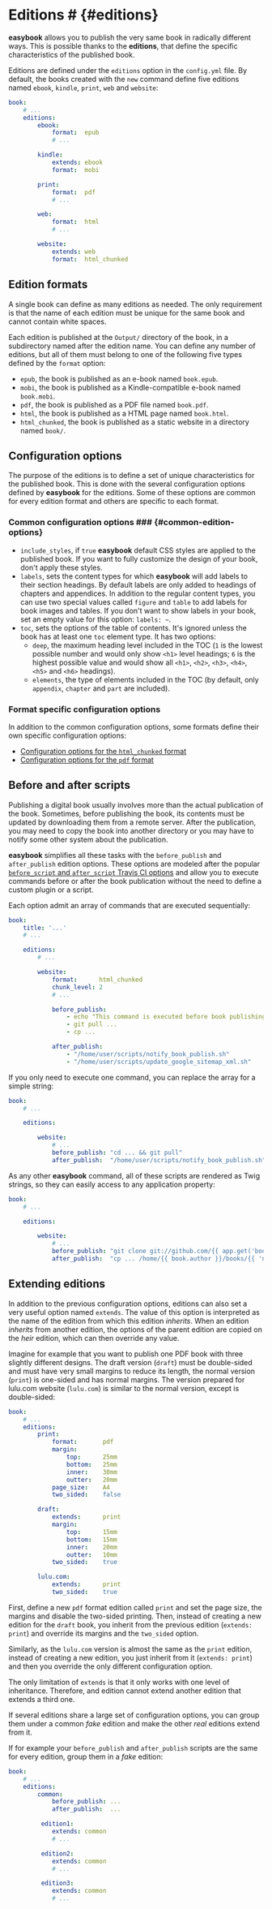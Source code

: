 # Editions # {#editions}

**easybook** allows you to publish the very same book in radically different 
ways. This is possible thanks to the **editions**, that define the specific 
characteristics of the published book.

Editions are defined under the `editions` option in the `config.yml` file. By
default, the books created with the `new` command define five editions named
`ebook`, `kindle`, `print`, `web` and `website`:

```yaml
book:
    # ...
    editions:
        ebook:
            format:  epub
            # ...

        kindle:
            extends: ebook
            format:  mobi

        print:
            format:  pdf
            # ...

        web:
            format:  html
            # ...

        website:
            extends: web
            format:  html_chunked
```

## Edition formats ##

A single book can define as many editions as needed. The only requirement is
that the name of each edition must be unique for the same book and cannot contain white spaces.

Each edition is published at the `Output/` directory of the book, in a
subdirectory named after the edition name. You can define any number of 
editions, but all of them must belong to one of the following five types 
defined by the `format` option:

  * `epub`, the book is published as an e-book named `book.epub`.
  * `mobi`, the book is published as a Kindle-compatible e-book named
    `book.mobi`.
  * `pdf`, the book is published as a PDF file named `book.pdf`.
  * `html`, the book is published as a HTML page named `book.html`.
  * `html_chunked`, the book is published as a static website in a directory
    named `book/`.

## Configuration options ##

The purpose of the editions is to define a set of unique characteristics for 
the published book. This is done with the several configuration options defined
by **easybook** for the editions. Some of these options are common for every
edition format and others are specific to each format.

### Common configuration options ### {#common-edition-options}

  * `include_styles`, if `true` **easybook** default CSS styles are applied to
    the published book. If you want to fully customize the design of your 
    book, don't apply these styles.
  * `labels`, sets the content types for which **easybook** will add labels
    to their section headings. By default labels are only added to headings of
    chapters and appendices. In addition to the regular content types, you can
    use two special values called `figure` and `table` to add labels for book
    images and tables. If you don't want to show labels in your book, set an
    empty value for this option: `labels: ~`.
  * `toc`, sets the options of the table of contents. It's ignored unless the
    book has at least one `toc` element type. It has two options:
    * `deep`, the maximum heading level included in the TOC (`1` is the lowest
      possible number and would only show `<h1>` level headings; `6` is the
      highest possible value and would show all `<h1>`, `<h2>`, `<h3>`, `<h4>`,
      `<h5>` and `<h6>` headings).
    * `elements`, the type of elements included in the TOC (by default, only
      `appendix`, `chapter` and `part` are included).

### Format specific configuration options ###

In addition to the common configuration options, some formats define their own
specific configuration options:

  * [Configuration options for the `html_chunked` format](#html-configuration-options)
  * [Configuration options for the `pdf` format](#pdf-configuration-options)

## Before and after scripts ##

Publishing a digital book usually involves more than the actual publication
of the book. Sometimes, before publishing the book, its contents must be
updated by downloading them from a remote server. After the publication, you
may need to copy the book into another directory or you may have to notify 
some other system about the publication.

**easybook** simplifies all these tasks with the `before_publish` and
`after_publish` edition options. These options are modeled after the popular
[`before_script` and `after_script` Travis CI options][1] and allow you to
execute commands before or after the book publication without the need to
define a custom plugin or a script.

Each option admit an array of commands that are executed sequentially:

```yaml
book:
    title: '...'
    # ...

    editions:
        # ...

        website:
            format:      html_chunked
            chunk_level: 2
            # ...

            before_publish:
                - echo "This command is executed before book publishing"
                - git pull ...
                - cp ...

            after_publish:
                - "/home/user/scripts/notify_book_publish.sh"
                - "/home/user/scripts/update_google_sitemap_xml.sh"
```

If you only need to execute one command, you can replace the array for
a simple string:

```yaml
book:
    # ...

    editions:

        website:
            # ...
            before_publish: "cd ... && git pull"
            after_publish:  "/home/user/scripts/notify_book_publish.sh"
```

As any other **easybook** command, all of these scripts are rendered as Twig
strings, so they can easily access to any application property:

```yaml
book:
    # ...

    editions:

        website:
            # ...
            before_publish: "git clone git://github.com/{{ app.get('book_slug') }}/book"
            after_publish:  "cp ... /home/{{ book.author }}/books/{{ 'now'|date('YmdHis') }}_book.pdf"
```

## Extending editions ##

In addition to the previous configuration options, editions can also set a 
very useful option named `extends`. The value of this option is interpreted as
the name of the edition from which this edition *inherits*. When an edition
*inherits* from another edition, the options of the parent edition are copied 
on the *heir* edition, which can then override any value.

Imagine for example that you want to publish one PDF book with three slightly
different designs. The draft version (`draft`) must be double-sided and must
have very small margins to reduce its length, the normal version (`print`) is
one-sided and has normal margins. The version prepared for lulu.com website
(`lulu.com`) is similar to the normal version, except is double-sided:

```yaml
book:
    # ...
    editions:
        print:
            format:       pdf
            margin:
                top:      25mm
                bottom:   25mm
                inner:    30mm
                outter:   20mm
            page_size:    A4
            two_sided:    false

        draft:
            extends:      print
            margin:
                top:      15mm
                bottom:   15mm
                inner:    20mm
                outter:   10mm
            two_sided:    true

        lulu.com:
            extends:      print
            two_sided:    true
```

First, define a new `pdf` format edition called `print` and set the page size, 
the margins and disable the two-sided printing. Then, instead of creating a new
edition for the `draft` book, you inherit from the previous edition
(`extends: print`) and override its margins and the `two_sided` option. 

Similarly, as the `lulu.com` version is almost the same as the `print` edition,
instead of creating a new edition, you just inherit from it (`extends: print`) 
and then you override the only different configuration option.

The only limitation of `extends` is that it only works with one level of 
inheritance. Therefore, and edition cannot extend another edition that extends 
a third one.

If several editions share a large set of configuration options, you can 
group them under a common *fake* edition and make the other *real* editions
extend from it.

If for example your `before_publish` and `after_publish` scripts are the
same for every edition, group them in a *fake* edition:

```yaml
book:
    # ...
    editions:
        common:
            before_publish: ...
            after_publish:  ...

         edition1:
            extends: common
            # ...

         edition2:
            extends: common
            # ...

         edition3:
            extends: common
            # ...
```

[1]: http://about.travis-ci.org/docs/user/build-configuration/#before_script%2C-after_script
